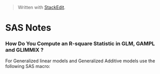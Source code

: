 


> Written with [StackEdit](https://stackedit.io/).

# SAS Notes

### How Do You Compute an R-square Statistic in GLM, GAMPL and GLIMMIX ?

For Generalized linear models and Generalized Additive models use the following SAS macro:


<!--stackedit_data:
eyJoaXN0b3J5IjpbLTQ2NzQ1ODYwNl19
-->